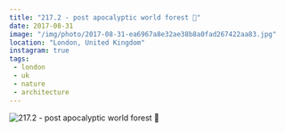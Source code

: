 ```yaml
---
title: "217.2 - post apocalyptic world forest 🌳"
date: 2017-08-31
image: "/img/photo/2017-08-31-ea6967a8e32ae38b8a0fad267422aa83.jpg"
location: "London, United Kingdom"
instagram: true
tags:
 - london
 - uk
 - nature
 - architecture
---
```


![217.2 - post apocalyptic world forest 🌳](/img/photo/2017-08-31-ea6967a8e32ae38b8a0fad267422aa83.jpg)
